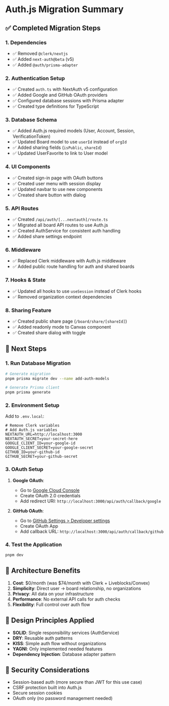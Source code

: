 # Auth.js Migration Summary

## ✅ Completed Migration Steps

### 1. **Dependencies**
- ✅ Removed `@clerk/nextjs`
- ✅ Added `next-auth@beta` (v5)
- ✅ Added `@auth/prisma-adapter`

### 2. **Authentication Setup**
- ✅ Created `auth.ts` with NextAuth v5 configuration
- ✅ Added Google and GitHub OAuth providers
- ✅ Configured database sessions with Prisma adapter
- ✅ Created type definitions for TypeScript

### 3. **Database Schema**
- ✅ Added Auth.js required models (User, Account, Session, VerificationToken)
- ✅ Updated Board model to use `userId` instead of `orgId`
- ✅ Added sharing fields (`isPublic`, `shareId`)
- ✅ Updated UserFavorite to link to User model

### 4. **UI Components**
- ✅ Created sign-in page with OAuth buttons
- ✅ Created user menu with session display
- ✅ Updated navbar to use new components
- ✅ Created share button with dialog

### 5. **API Routes**
- ✅ Created `/api/auth/[...nextauth]/route.ts`
- ✅ Migrated all board API routes to use Auth.js
- ✅ Created AuthService for consistent auth handling
- ✅ Added share settings endpoint

### 6. **Middleware**
- ✅ Replaced Clerk middleware with Auth.js middleware
- ✅ Added public route handling for auth and shared boards

### 7. **Hooks & State**
- ✅ Updated all hooks to use `useSession` instead of Clerk hooks
- ✅ Removed organization context dependencies

### 8. **Sharing Feature**
- ✅ Created public share page (`/board/share/[shareId]`)
- ✅ Added readonly mode to Canvas component
- ✅ Created share dialog with toggle

## 🚀 Next Steps

### 1. **Run Database Migration**
```bash
# Generate migration
pnpm prisma migrate dev --name add-auth-models

# Generate Prisma client
pnpm prisma generate
```

### 2. **Environment Setup**
Add to `.env.local`:
```env
# Remove Clerk variables
# Add Auth.js variables
NEXTAUTH_URL=http://localhost:3000
NEXTAUTH_SECRET=your-secret-here
GOOGLE_CLIENT_ID=your-google-id
GOOGLE_CLIENT_SECRET=your-google-secret
GITHUB_ID=your-github-id
GITHUB_SECRET=your-github-secret
```

### 3. **OAuth Setup**
1. **Google OAuth**:
   - Go to [Google Cloud Console](https://console.cloud.google.com/)
   - Create OAuth 2.0 credentials
   - Add redirect URI: `http://localhost:3000/api/auth/callback/google`

2. **GitHub OAuth**:
   - Go to [GitHub Settings > Developer settings](https://github.com/settings/developers)
   - Create OAuth App
   - Add callback URL: `http://localhost:3000/api/auth/callback/github`

### 4. **Test the Application**
```bash
pnpm dev
```

## 🎯 Architecture Benefits

1. **Cost**: $0/month (was $74/month with Clerk + Liveblocks/Convex)
2. **Simplicity**: Direct user → board relationship, no organizations
3. **Privacy**: All data on your infrastructure
4. **Performance**: No external API calls for auth checks
5. **Flexibility**: Full control over auth flow

## 📝 Design Principles Applied

- **SOLID**: Single responsibility services (AuthService)
- **DRY**: Reusable auth patterns
- **KISS**: Simple auth flow without organizations
- **YAGNI**: Only implemented needed features
- **Dependency Injection**: Database adapter pattern

## 🔐 Security Considerations

- Session-based auth (more secure than JWT for this use case)
- CSRF protection built into Auth.js
- Secure session cookies
- OAuth only (no password management needed)